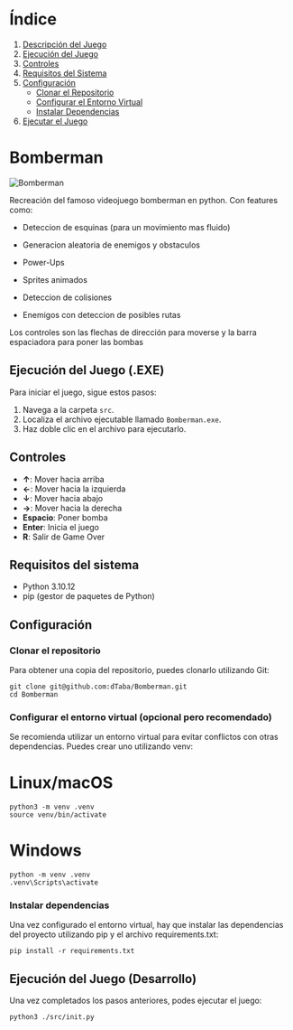 # Índice

1. [Descripción del Juego](#bomberman)
2. [Ejecución del Juego](#ejecución-del-juego)
3. [Controles](#controles)
4. [Requisitos del Sistema](#requisitos-del-sistema)
5. [Configuración](#configuración)
   - [Clonar el Repositorio](#clonar-el-repositorio)
   - [Configurar el Entorno Virtual](#configurar-el-entorno-virtual)
   - [Instalar Dependencias](#instalar-dependencias)
6. [Ejecutar el Juego](#ejecución-del-juego-(desarrollo))

# Bomberman


![Bomberman](src/sprites/MenuBomberman.png)

Recreación del famoso videojuego bomberman en python. Con features como:

- Deteccion de esquinas (para un movimiento mas fluido)

- Generacion aleatoria de enemigos y obstaculos

- Power-Ups

- Sprites animados

- Deteccion de colisiones

- Enemigos con deteccion de posibles rutas 

Los controles son las flechas de dirección para moverse y la barra espaciadora para poner las bombas

## Ejecución del Juego (.EXE)

Para iniciar el juego, sigue estos pasos:

1. Navega a la carpeta `src`.
2. Localiza el archivo ejecutable llamado `Bomberman.exe`.
3. Haz doble clic en el archivo para ejecutarlo.

## Controles

- **↑**: Mover hacia arriba
- **←**: Mover hacia la izquierda
- **↓**: Mover hacia abajo
- **→**: Mover hacia la derecha
- **Espacio**: Poner bomba
- **Enter**: Inicia el juego
- **R**: Salir de Game Over

## Requisitos del sistema

- Python 3.10.12
- pip (gestor de paquetes de Python)

## Configuración

### Clonar el repositorio

Para obtener una copia del repositorio, puedes clonarlo utilizando Git:

```
git clone git@github.com:dTaba/Bomberman.git
cd Bomberman
```
### Configurar el entorno virtual (opcional pero recomendado)

Se recomienda utilizar un entorno virtual para evitar conflictos con otras dependencias. Puedes crear uno utilizando venv:


# Linux/macOS

```
python3 -m venv .venv
source venv/bin/activate
```


# Windows

```
python -m venv .venv
.venv\Scripts\activate
```

### Instalar dependencias

Una vez configurado el entorno virtual, hay que instalar las dependencias del proyecto utilizando pip y el archivo requirements.txt:

```
pip install -r requirements.txt
```


## Ejecución del Juego (Desarrollo)

Una vez completados los pasos anteriores, podes ejecutar el juego:

```
python3 ./src/init.py
```

